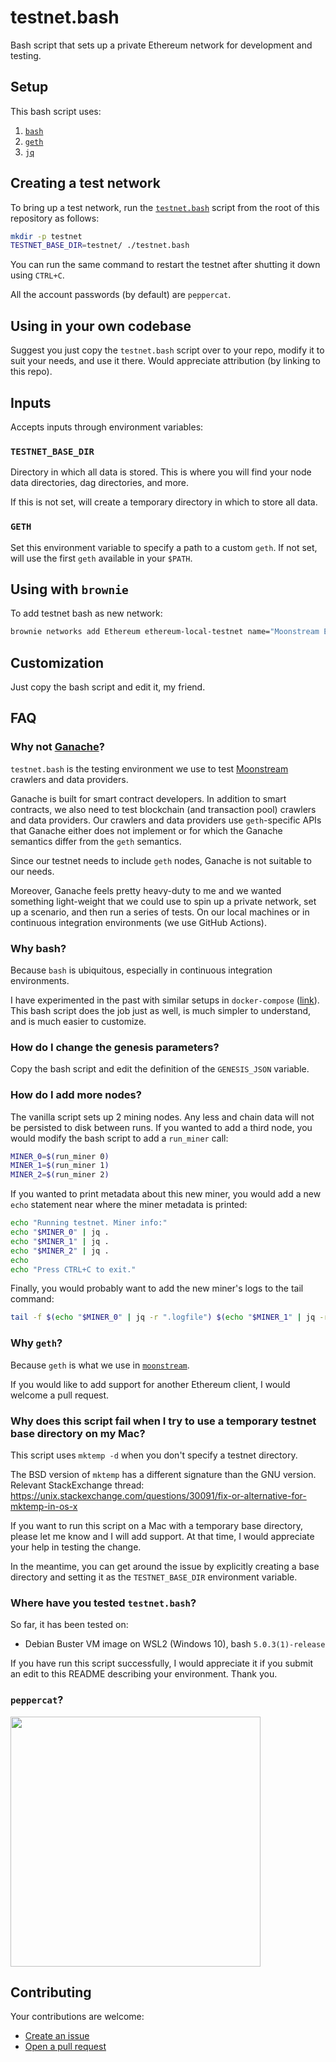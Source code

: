 # testnet.bash
Bash script that sets up a private Ethereum network for development and testing.

## Setup

This bash script uses:

1. [`bash`](https://www.gnu.org/software/bash/)
2. [`geth`](https://github.com/ethereum/go-ethereum)
3. [`jq`](https://github.com/stedolan/jq)


## Creating a test network

To bring up a test network, run the [`testnet.bash`](./testnet.bash) script from the root of this
repository as follows:
```bash
mkdir -p testnet
TESTNET_BASE_DIR=testnet/ ./testnet.bash
```

You can run the same command to restart the testnet after shutting it down using `CTRL+C`.

All the account passwords (by default) are `peppercat`.

## Using in your own codebase

Suggest you just copy the `testnet.bash` script over to your repo, modify it to suit your needs, and
use it there. Would appreciate attribution (by linking to this repo).

## Inputs

Accepts inputs through environment variables:

### `TESTNET_BASE_DIR`

Directory in which all data is stored. This is where you will find your node data directories,
dag directories, and more.

If this is not set, will create a temporary directory in which to store all data.

### `GETH`

Set this environment variable to specify a path to a custom `geth`. If not set, will use the first
`geth` available in your `$PATH`.

## Using with `brownie`

To add testnet bash as new network:

```bash
brownie networks add Ethereum ethereum-local-testnet name="Moonstream Ethereum testnet" host="http://127.0.0.1:8545" chainid=1337
```

## Customization

Just copy the bash script and edit it, my friend.

## FAQ

### Why not [Ganache](https://www.trufflesuite.com/ganache)?

`testnet.bash` is the testing environment we use to test
[Moonstream](https://github.com/bugout-dev/moonstream) crawlers and data providers.

Ganache is built for smart contract developers. In addition to smart contracts, we also need to test
blockchain (and transaction pool) crawlers and data providers. Our crawlers and data providers use
`geth`-specific APIs that Ganache either does not implement or for which the Ganache semantics differ
from the `geth` semantics.

Since our testnet needs to include `geth` nodes, Ganache is not suitable to our needs.

Moreover, Ganache feels pretty heavy-duty to me and we wanted something light-weight that we could
use to spin up a private network, set up a scenario, and then run a series of tests. On our local
machines or in continuous integration environments (we use GitHub Actions).

### Why bash?

Because `bash` is ubiquitous, especially in continuous integration environments.

I have experimented in the past with similar setups in `docker-compose` ([link](https://github.com/the-chaingang/ethereal)).
This bash script does the job just as well, is much simpler to understand, and is much easier to
customize.

### How do I change the genesis parameters?

Copy the bash script and edit the definition of the `GENESIS_JSON` variable.

### How do I add more nodes?

The vanilla script sets up 2 mining nodes. Any less and chain data will not be persisted to disk
between runs. If you wanted to add a third node, you would modify the bash script to add a `run_miner`
call:
```bash
MINER_0=$(run_miner 0)
MINER_1=$(run_miner 1)
MINER_2=$(run_miner 2)
```

If you wanted to print metadata about this new miner, you would add a new `echo` statement near
where the miner metadata is printed:
```bash
echo "Running testnet. Miner info:"
echo "$MINER_0" | jq .
echo "$MINER_1" | jq .
echo "$MINER_2" | jq .
echo
echo "Press CTRL+C to exit."
```

Finally, you would probably want to add the new miner's logs to the tail command:
```bash
tail -f $(echo "$MINER_0" | jq -r ".logfile") $(echo "$MINER_1" | jq -r ".logfile")
```

### Why `geth`?

Because `geth` is what we use in [`moonstream`](https://github.com/bugout-dev/moonstream).

If you would like to add support for another Ethereum client, I would welcome a pull request.

### Why does this script fail when I try to use a temporary testnet base directory on my Mac?

This script uses `mktemp -d` when you don't specify a testnet directory.

The BSD version of `mktemp` has a different signature than the GNU version. Relevant StackExchange
thread: https://unix.stackexchange.com/questions/30091/fix-or-alternative-for-mktemp-in-os-x

If you want to run this script on a Mac with a temporary base directory, please let me know and I
will add support. At that time, I would appreciate your help in testing the change.

In the meantime, you can get around the issue by explicitly creating a base directory and setting it
as the `TESTNET_BASE_DIR` environment variable.

### Where have you tested `testnet.bash`?

So far, it has been tested on:
- Debian Buster VM image on WSL2 (Windows 10), bash `5.0.3(1)-release`

If you have run this script successfully, I would appreciate it if you submit an edit to this README
describing your environment. Thank you.

### `peppercat`?

<img src="https://s3.amazonaws.com/static.simiotics.com/pepper/pepper-tennis-ball.jpg" width="400"/>

## Contributing

Your contributions are welcome:
- [Create an issue](https://github.com/bugout-dev/testnet.bash/issues/new)
- [Open a pull request](https://github.com/bugout-dev/testnet.bash/compare)
